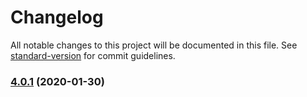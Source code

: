 # Changelog

All notable changes to this project will be documented in this file. See [standard-version](https://github.com/conventional-changelog/standard-version) for commit guidelines.

### [4.0.1](https://github.com/QutEcoacoustics/ap-desktop/compare/v3.0.1...v4.0.1) (2020-01-30)
